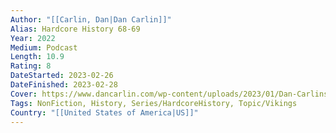 ```yaml
---
Author: "[[Carlin, Dan|Dan Carlin]]"
Alias: Hardcore History 68-69
Year: 2022
Medium: Podcast
Length: 10.9
Rating: 8
DateStarted: 2023-02-26
DateFinished: 2023-02-28
Cover: https://www.dancarlin.com/wp-content/uploads/2023/01/Dan-CarlinsHardcore-History-Show-69-Cover-1400px.jpg
Tags: NonFiction, History, Series/HardcoreHistory, Topic/Vikings
Country: "[[United States of America|US]]"
---
```


